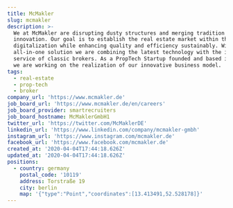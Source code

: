 ```yaml
---
title: McMakler
slug: mcmakler
description: >-
  We at McMakler are disrupting dusty structures and merging tradition with
  innovation. Our goal is to establish the real estate market within the age of
  digitalization while enhancing quality and efficiency sustainably. With our
  all-in-one solution we are combining the latest technology with the individual
  service of classic brokers. As a PropTech Startup founded and based in Berlin
  we are working on the realization of our innovative business model.
tags:
  - real-estate
  - prop-tech
  - broker
company_url: 'https://www.mcmakler.de'
job_board_url: 'https://www.mcmakler.de/en/careers'
job_board_provider: smartrecruiters
job_board_hostname: McMaklerGmbH1
twitter_url: 'https://twitter.com/McMaklerDE'
linkedin_url: 'https://www.linkedin.com/company/mcmakler-gmbh'
instagram_url: 'https://www.instagram.com/mcmakler.de'
facebook_url: 'https://www.facebook.com/mcmakler.de'
created_at: '2020-04-04T17:44:18.626Z'
updated_at: '2020-04-04T17:44:18.626Z'
positions:
  - country: germany
    postal_code: '10119'
    address: Torstraße 19
    city: berlin
    map: '{"type":"Point","coordinates":[13.413491,52.528178]}'
---
```


